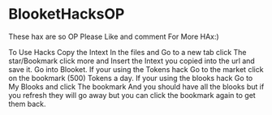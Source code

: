  # BlooketHacksOP
These hax are so OP
Please Like and comment For More HAx:)

To Use Hacks Copy the Intext In the files and Go to a new tab click The star/Bookmark click more and Insert the Intext you copied into the url and save it.
Go into Blooket. 
If your using the Tokens hack Go to the market click on the bookmark (500) Tokens a day.
If your using the blooks hack Go to My Blooks and click The bookmark And you should have all the blooks but if you refresh they will go away but you can click the bookmark again to get them back. 
